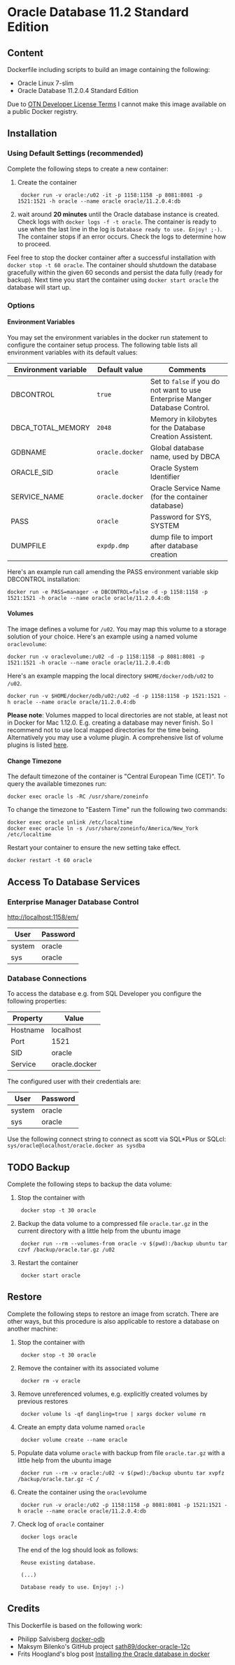 # Oracle Database 11.2 Standard Edition

## Content

Dockerfile including scripts to build an image containing the following:

* Oracle Linux 7-slim
* Oracle Database 11.2.0.4 Standard Edition

Due to [OTN Developer License Terms](http://www.oracle.com/technetwork/licenses/standard-license-152015.html) I cannot make this image available on a public Docker registry.

## Installation

### Using Default Settings (recommended)

Complete the following steps to create a new container:

1. Create the container

		docker run -v oracle:/u02 -it -p 1158:1158 -p 8081:8081 -p 1521:1521 -h oracle --name oracle oracle/11.2.0.4:db



2. wait around **20 minutes** until the Oracle database instance is created. Check logs with ```docker logs -f -t oracle```. The container is ready to use when the last line in the log is ```Database ready to use. Enjoy! ;-)```. The container stops if an error occurs. Check the logs to determine how to proceed.

Feel free to stop the docker container after a successful installation with ```docker stop -t 60 oracle```. The container should shutdown the database gracefully within the given 60 seconds and persist the data fully (ready for backup). Next time you start the container using ```docker start oracle``` the database will start up.


### Options

#### Environment Variables

You may set the environment variables in the docker run statement to configure the container setup process. The following table lists all environment variables with its default values:

Environment variable | Default value | Comments
-------------------- | ------------- | --------
DBCONTROL | ```true``` | Set to ```false``` if you do not want to use Enterprise Manger Database Control.
DBCA\_TOTAL\_MEMORY | ```2048```| Memory in kilobytes for the Database Creation Assistent.
GDBNAME | ```oracle.docker``` | Global database name, used by DBCA
ORACLE_SID | ```oracle```| Oracle System Identifier
SERVICE_NAME | ```oracle.docker``` | Oracle Service Name (for the container database)
PASS | ```oracle```| Password for SYS, SYSTEM
DUMPFILE | ```expdp.dmp```| dump file to import after database creation


Here's an example run call amending the PASS environment variable skip DBCONTROL installation:

```
docker run -e PASS=manager -e DBCONTROL=false -d -p 1158:1158 -p 1521:1521 -h oracle --name oracle oracle/11.2.0.4:db
```

#### Volumes

The image defines a volume for ```/u02```. You may map this volume to a storage solution of your choice. Here's an example using a named volume ```oraclevolume```:

```
docker run -v oraclevolume:/u02 -d -p 1158:1158 -p 8081:8081 -p 1521:1521 -h oracle --name oracle oracle/11.2.0.4:db
```

Here's an example mapping the local directory ```$HOME/docker/odb/u02``` to ```/u02```.

```
docker run -v $HOME/docker/odb/u02:/u02 -d -p 1158:1158 -p 1521:1521 -h oracle --name oracle oracle/11.2.0.4:db
```

**Please note**: Volumes mapped to local directories are not stable, at least not in Docker for Mac 1.12.0. E.g. creating a database may never finish. So I recommend not to use local mapped directories for the time being. Alternatively you may use a volume plugin. A comprehensive list of volume plugins is listed [here](https://docs.docker.com/engine/extend/plugins/#volume-plugins).

#### Change Timezone

The default timezone of the container is "Central European Time (CET)". To query the available timezones run:

```
docker exec oracle ls -RC /usr/share/zoneinfo
```

To change the timezone to "Eastern Time" run the following two commands:

```
docker exec oracle unlink /etc/localtime
docker exec oracle ln -s /usr/share/zoneinfo/America/New_York /etc/localtime
```

Restart your container to ensure the new setting take effect.

```
docker restart -t 60 oracle
```

## Access To Database Services

### Enterprise Manager Database Control

[http://localhost:1158/em/](http://localhost:1158/em/)

User | Password
-------- | -----
system | oracle
sys | oracle


### Database Connections

To access the database e.g. from SQL Developer you configure the following properties:

Property | Value
-------- | -----
Hostname | localhost
Port | 1521
SID | oracle
Service | oracle.docker

The configured user with their credentials are:

User | Password
-------- | -----
system | oracle
sys | oracle

Use the following connect string to connect as scott via SQL*Plus or SQLcl: ```sys/oracle@localhost/oracle.docker as sysdba```

## TODO Backup

Complete the following steps to backup the data volume:

1. Stop the container with

		docker stop -t 30 oracle

2. Backup the data volume to a compressed file ```oracle.tar.gz``` in the current directory with a little help from the ubuntu image

		docker run --rm --volumes-from oracle -v $(pwd):/backup ubuntu tar czvf /backup/oracle.tar.gz /u02

3. Restart the container

		docker start oracle

## Restore

Complete the following steps to restore an image from scratch. There are other ways, but this procedure is also applicable to restore a database on another machine:

1. Stop the container with

		docker stop -t 30 oracle

2. Remove the container with its associated volume

		docker rm -v oracle

3. Remove unreferenced volumes, e.g. explicitly created volumes by previous restores

		docker volume ls -qf dangling=true | xargs docker volume rm

4. Create an empty data volume named ```oracle```

		docker volume create --name oracle

5. Populate data volume ```oracle``` with backup from file ```oracle.tar.gz``` with a little help from the ubuntu image

		docker run --rm -v oracle:/u02 -v $(pwd):/backup ubuntu tar xvpfz /backup/oracle.tar.gz -C /

6. Create the container using the ```oracle```volume

		docker run -v oracle:/u02 -p 1158:1158 -p 8081:8081 -p 1521:1521 -h oracle --name oracle oracle/11.2.0.4:db

7. Check log of ```oracle``` container

		docker logs oracle

	The end of the log should look as follows:

		Reuse existing database.

		(...)

		Database ready to use. Enjoy! ;-)

## Credits
This Dockerfile is based on the following work:

- Philipp Salvisberg [docker-odb](https://github.com/PhilippSalvisberg)
- Maksym Bilenko's GitHub project [sath89/docker-oracle-12c](https://github.com/MaksymBilenko/docker-oracle-12c)
- Frits Hoogland's blog post [Installing the Oracle database in docker](https://fritshoogland.wordpress.com/2015/08/11/installing-the-oracle-database-in-docker/)
